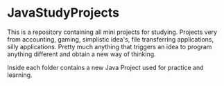 # JavaStudyProjects
This is a repository containing all mini projects for studying. Projects very from accounting, gaming, simplistic idea's, file transferring applications, silly applications. Pretty much anything that triggers an idea to program anything different and obtain a new way of thinking.


Inside each folder contains a new Java Project used for practice and learning.
